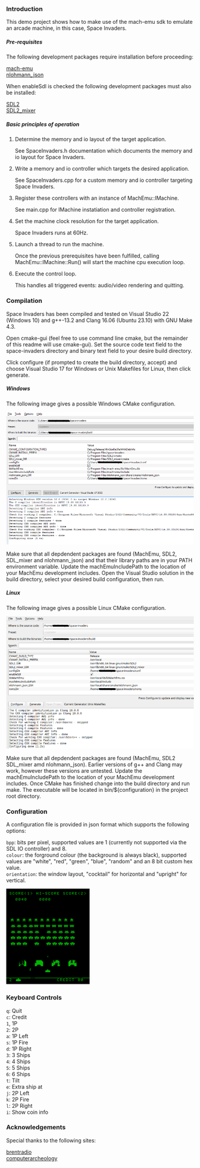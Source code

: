 
### Introduction

This demo project shows how to make use of the mach-emu sdk to emulate an arcade machine, in this case, Space Invaders.

##### Pre-requisites

The following development packages require installation before proceeding:

[mach-emu](https://github.com/nbeddows/mach-emu-dev/releases)<br>
[nlohmann_json](https://github.com/nlohmann/json/releases)

When enableSdl is checked the following development packages must also be installed:

[SDL2](https://github.com/libsdl-org/SDL/releases)<br>
[SDL2_mixer](https://github.com/libsdl-org/SDL_mixer/releases)

##### Basic principles of operation

1. Determine the memory and io layout of the target application.

	See SpaceInvaders.h documentation which documents the memory and io layout for Space Invaders.

2. Write a memory and io controller which targets the desired application.

	See SpaceInvaders.cpp for a custom memory and io controller targeting Space Invaders.

3. Register these controllers with an instance of MachEmu::IMachine.

	See main.cpp for IMachine instatiation and controller registration.

4. Set the machine clock resolution for the target application.

	Space Invaders runs at 60Hz.

5. Launch a thread to run the machine.

	Once the previous prerequisites have been fulfilled, calling MachEmu::IMachine::Run() will start the machine cpu execution loop.

6. Execute the control loop.

	This handles all triggered events: audio/video rendering and quitting.

### Compilation

Space Invaders has been compiled and tested on Visual Studio 22 (Windows 10) and g++-13.2 and Clang 16.06 (Ubuntu 23.10) with GNU Make 4.3.

Open cmake-gui (feel free to use command line cmake, but the remainder of this readme will use cmake-gui). Set the source code text field to the space-invaders directory and binary text field to your desire build directory.

Click configure (if prompted to create the build directory, accept) and choose Visual Studio 17 for Windows or Unix Makefiles for Linux, then click generate.

##### Windows

The following image gives a possible Windows CMake configuration.

![Example Windows configuration](docs/images/CMake(Windows).png)

Make sure that all depdendent packages are found (MachEmu, SDL2, SDL_mixer and nlohmann_json) and that their library paths are
in your PATH environment variable. Update the machEmuIncludePath to the location of your MachEmu development includes.
Open the Visual Studio solution in the build directory, select your desired build configuration, then run.

##### Linux

The following image gives a possible Linux CMake configuration.

![Example Linux configuration](docs/images/CMake(Linux).png)

Make sure that all depdendent packages are found (MachEmu, SDL2 SDL_mixer amd nlohmann_json). Earlier versions of g++ and Clang may work, however these versions
are untested. Update the machEmuIncludePath to the location of your MachEmu development includes. Once CMake has finished change into the build directory and run make. The executable will be located in bin/${configuration} in the project root directory.

### Configuration

A configuration file is provided in json format which supports the following options:

`bpp`: bits per pixel, supported values are 1 (currently not supported via the SDL IO controller) and 8.<br>
`colour`: the forground colour (the background is always black), supported values are "white", "red", "green", "blue", "random" and an 8 bit custom hex value.<br>
`orientation`: the window layout, "cocktail" for horizontal and "upright" for vertical.

![Upright green 8bpp](docs/images/screenShot.png)

### Keyboard Controls

`q`: Quit<br>
`c`: Credit<br>
`1`, 1P<br>
`2`: 2P<br>
`a`: 1P Left<br>
`s`: 1P Fire<br>
`d`: 1P Right<br>
`3`: 3 Ships<br>
`4`: 4 Ships<br>
`5`: 5 Ships<br>
`6`: 6 Ships<br>
`t`: Tilt<br>
`e`: Extra ship at<br>
`j`: 2P Left<br>
`k`: 2P Fire<br>
`l`: 2P Right<br>
`i`: Show coin info<br>

### Acknowledgements

Special thanks to the following sites:

[brentradio](http://www.brentradio.com/SpaceInvaders.htm)<br>
[computerarcheology](https://computerarcheology.com/Arcade/SpaceInvaders/Hardware.html)<br>
